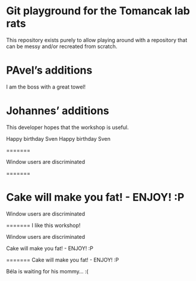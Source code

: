 # Git playground for the Tomancak lab rats

This repository exists purely to allow playing around with a repository that
can be messy and/or recreated from scratch.

# PAvel’s additions

I am the boss with a great towel!

# Johannes’ additions

This developer hopes that the workshop is useful.


Happy birthday Sven
Happy birthday Sven

=======

Window users are discriminated

=======

Cake will make you fat! - ENJOY! :P
=======

Window users are discriminated

=======
I like this workshop!

Window users are discriminated

Cake will make you fat! - ENJOY! :P

=======
Cake will make you fat! - ENJOY! :P

Béla is waiting for his mommy… :(

